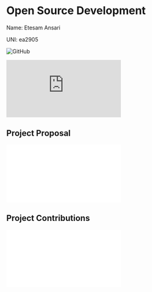 # Open Source Development

Name: Etesam Ansari

UNI: ea2905

![GitHub](https://github.com/etesam913)

![GitHub README](https://github.com/Etesam913/etesam913/blob/master/README.md)

## Project Proposal
![Proposal](../projects/javascript/custoplayer.md)

## Project Contributions
![Contributions](../projects/javascript/jotai.md)

